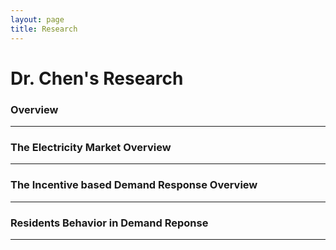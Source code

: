 ```yaml
---
layout: page
title: Research
---
```

# Dr. Chen's Research #

### Overview

---

### The Electricity Market Overview

---

### The Incentive based Demand Response Overview

---

### Residents Behavior in Demand Reponse

---



